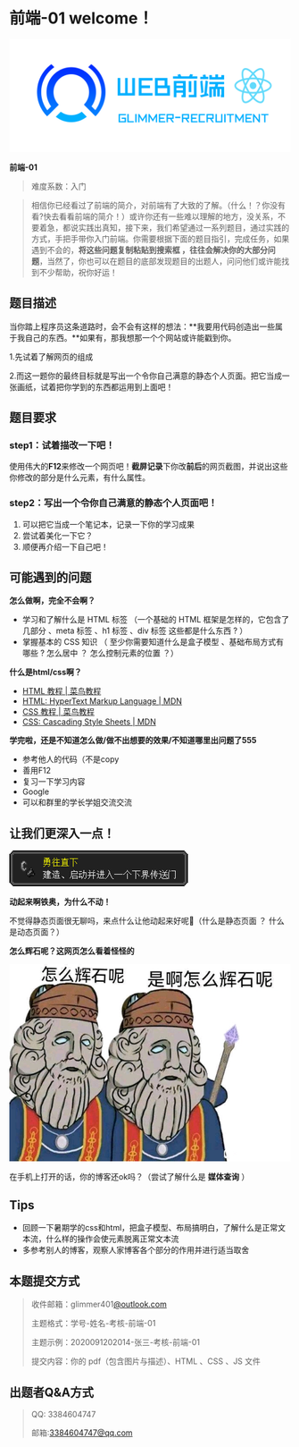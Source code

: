 # 前端-01 welcome！

![](image/front.png)

**前端-01**

> 难度系数：入门

> 相信你已经看过了前端的简介，对前端有了大致的了解。（什么！？你没有看?快去看看前端的简介！）或许你还有一些难以理解的地方，没关系，不要着急，都说实践出真知，接下来，我们希望通过一系列题目，通过实践的方式，手把手带你入门前端。你需要根据下面的题目指引，完成任务，如果遇到不会的，**将这些问题复制粘贴到搜索框 ，往往会解决你的大部分问题**，当然了，你也可以在题目的底部发现题目的出题人，问问他们或许能找到不少帮助，祝你好运！


## 题目描述

当你踏上程序员这条道路时，会不会有这样的想法：**我要用代码创造出一些属于我自己的东西。**如果有，那我想那一个个网站或许能戳到你。

1.先试着了解网页的组成

2.而这一题你的最终目标就是写出一个令你自己满意的静态个人页面。把它当成一张画纸，试着把你学到的东西都运用到上面吧！

## 题目要求

### step1：试着描改一下吧！

使用伟大的**F12**来修改一个网页吧！**截屏记录**下你改**前后**的网页截图，并说出这些你修改的部分是什么元素，有什么属性。

### step2：写出一个令你自己满意的静态个人页面吧！

1. 可以把它当成一个笔记本，记录一下你的学习成果
2. 尝试着美化一下它？
3. 顺便再介绍一下自己吧！

## 可能遇到的问题

**怎么做啊，完全不会啊？**

- 学习和了解什么是 HTML 标签 （一个基础的 HTML 框架是怎样的，它包含了几部分 、meta 标签 、h1 标签 、div 标签 这些都是什么东西 ? ）
- 掌握基本的 CSS 知识 （ 至少你需要知道什么是盒子模型 、基础布局方式有哪些 ? 怎么居中 ？ 怎么控制元素的位置 ？）

**什么是html/css啊？**

- [HTML 教程 | 菜鸟教程 ](https://www.runoob.com/html/html-tutorial.html)
- [HTML: HyperText Markup Language | MDN ](https://developer.mozilla.org/en-US/docs/Web/HTML)
- [CSS 教程 | 菜鸟教程](https://www.runoob.com/css/css-tutorial.html)
- [CSS: Cascading Style Sheets | MDN ](https://developer.mozilla.org/en-US/docs/Web/CSS)

**学完啦，还是不知道怎么做/做不出想要的效果/不知道哪里出问题了555**

- 参考他人的代码（不是copy
- 善用F12
- 复习一下学习内容
- Google
- 可以和群里的学长学姐交流交流

## 让我们更深入一点！

![](image/a020025e-971e-4aff-bb50-60548ff5c9a5.png)

**动起来啊铁奥，为什么不动！**

不觉得静态页面很无聊吗，来点什么让他动起来好呢🤔（什么是静态页面 ？ 什么是动态页面？）

**怎么辉石呢？这网页怎么看着怪怪的**

![](image/d0597c1a-f28f-45b2-8100-03b3a240a442.jpg)

在手机上打开的话，你的博客还ok吗？（尝试了解什么是 **媒体查询** ）

## **Tips**

- 回顾一下暑期学的css和html，把盒子模型、布局搞明白，了解什么是正常文本流，什么样的操作会使元素脱离正常文本流
- 多参考别人的博客，观察人家博客各个部分的作用并进行适当取舍

## 本题提交方式

> 收件邮箱：glimmer401[@outlook.com ](/outlook.com ) 
>
> 主题格式：学号-姓名-考核-前端-01
>
> 主题示例：2020091202014-张三-考核-前端-01
>
> 提交内容：你的 pdf（包含图片与描述）、HTML 、CSS 、JS 文件


## 出题者**Q&A方**式

>QQ: 3384604747
>
>邮箱:3384604747@qq.com

